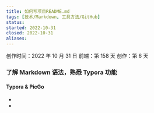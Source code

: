 ```yaml
---
title: 如何写项目README.md
tags: [技术/Markdown, 工具方法/GitHub]
status: 
started: 2022-10-31
closed: 2022-10-31
aliases: 
---
```

创作时间：2022 年 10 月 31 日
前端：第 158 天 
创作：第 6 天
### 了解 Markdown 语法，熟悉 Typora 功能
#### Typora & PicGo 
- 
- 
